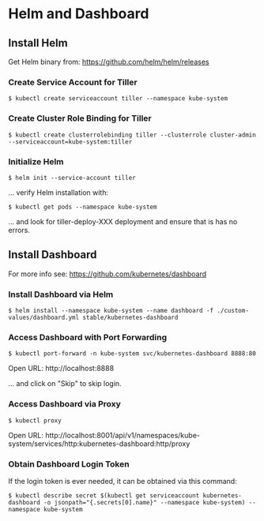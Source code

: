 # Helm and Dashboard

## Install Helm

Get Helm binary from: https://github.com/helm/helm/releases

### Create Service Account for Tiller

```
$ kubectl create serviceaccount tiller --namespace kube-system
```

### Create Cluster Role Binding for Tiller

```
$ kubectl create clusterrolebinding tiller --clusterrole cluster-admin --serviceaccount=kube-system:tiller
```

### Initialize Helm

```
$ helm init --service-account tiller
```

... verify Helm installation with:

```
$ kubectl get pods --namespace kube-system
```

... and look for tiller-deploy-XXX deployment and ensure that is has no errors.

## Install Dashboard

For more info see: https://github.com/kubernetes/dashboard

### Install Dashboard via Helm

```
$ helm install --namespace kube-system --name dashboard -f ./custom-values/dashboard.yml stable/kubernetes-dashboard
```

### Access Dashboard with Port Forwarding

```
$ kubectl port-forward -n kube-system svc/kubernetes-dashboard 8888:80
```

Open URL: http://localhost:8888

... and click on "Skip" to skip login.

### Access Dashboard via Proxy

```
$ kubectl proxy
```

Open URL: http://localhost:8001/api/v1/namespaces/kube-system/services/http:kubernetes-dashboard:http/proxy


### Obtain Dashboard Login Token

If the login token is ever needed, it can be obtained via this command:

```
$ kubectl describe secret $(kubectl get serviceaccount kubernetes-dashboard -o jsonpath="{.secrets[0].name}" --namespace kube-system) --namespace kube-system
```
